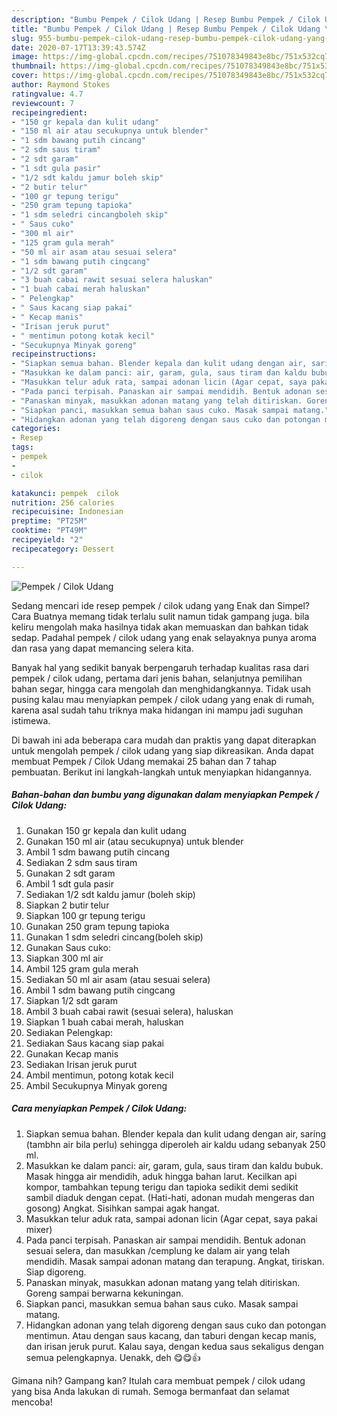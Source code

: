 ```yaml
---
description: "Bumbu Pempek / Cilok Udang | Resep Bumbu Pempek / Cilok Udang Yang Mudah Dan Praktis"
title: "Bumbu Pempek / Cilok Udang | Resep Bumbu Pempek / Cilok Udang Yang Mudah Dan Praktis"
slug: 955-bumbu-pempek-cilok-udang-resep-bumbu-pempek-cilok-udang-yang-mudah-dan-praktis
date: 2020-07-17T13:39:43.574Z
image: https://img-global.cpcdn.com/recipes/751078349843e8bc/751x532cq70/pempek-cilok-udang-foto-resep-utama.jpg
thumbnail: https://img-global.cpcdn.com/recipes/751078349843e8bc/751x532cq70/pempek-cilok-udang-foto-resep-utama.jpg
cover: https://img-global.cpcdn.com/recipes/751078349843e8bc/751x532cq70/pempek-cilok-udang-foto-resep-utama.jpg
author: Raymond Stokes
ratingvalue: 4.7
reviewcount: 7
recipeingredient:
- "150 gr kepala dan kulit udang"
- "150 ml air atau secukupnya untuk blender"
- "1 sdm bawang putih cincang"
- "2 sdm saus tiram"
- "2 sdt garam"
- "1 sdt gula pasir"
- "1/2 sdt kaldu jamur boleh skip"
- "2 butir telur"
- "100 gr tepung terigu"
- "250 gram tepung tapioka"
- "1 sdm seledri cincangboleh skip"
- " Saus cuko"
- "300 ml air"
- "125 gram gula merah"
- "50 ml air asam atau sesuai selera"
- "1 sdm bawang putih cingcang"
- "1/2 sdt garam"
- "3 buah cabai rawit sesuai selera haluskan"
- "1 buah cabai merah haluskan"
- " Pelengkap"
- " Saus kacang siap pakai"
- " Kecap manis"
- "Irisan jeruk purut"
- " mentimun potong kotak kecil"
- "Secukupnya Minyak goreng"
recipeinstructions:
- "Siapkan semua bahan. Blender kepala dan kulit udang dengan air, saring (tambhn air bila perlu) sehingga diperoleh air kaldu udang sebanyak 250 ml."
- "Masukkan ke dalam panci: air, garam, gula, saus tiram dan kaldu bubuk. Masak hingga air mendidih, aduk hingga bahan larut. Kecilkan api kompor, tambahkan tepung terigu dan tapioka sedikit demi sedikit sambil diaduk dengan cepat. (Hati-hati, adonan mudah mengeras dan gosong) Angkat. Sisihkan sampai agak hangat."
- "Masukkan telur aduk rata, sampai adonan licin (Agar cepat, saya pakai mixer)"
- "Pada panci terpisah. Panaskan air sampai mendidih. Bentuk adonan sesuai selera, dan masukkan /cemplung ke dalam air yang telah mendidih. Masak sampai adonan matang dan terapung. Angkat, tiriskan. Siap digoreng."
- "Panaskan minyak, masukkan adonan matang yang telah ditiriskan. Goreng sampai berwarna kekuningan."
- "Siapkan panci, masukkan semua bahan saus cuko. Masak sampai matang."
- "Hidangkan adonan yang telah digoreng dengan saus cuko dan potongan mentimun. Atau dengan saus kacang, dan taburi dengan kecap manis, dan irisan jeruk purut. Kalau saya, dengan kedua saus sekaligus dengan semua pelengkapnya. Uenakk, deh 😋😋👍"
categories:
- Resep
tags:
- pempek
- 
- cilok

katakunci: pempek  cilok 
nutrition: 256 calories
recipecuisine: Indonesian
preptime: "PT25M"
cooktime: "PT49M"
recipeyield: "2"
recipecategory: Dessert

---
```



![Pempek / Cilok Udang](https://img-global.cpcdn.com/recipes/751078349843e8bc/751x532cq70/pempek-cilok-udang-foto-resep-utama.jpg)

Sedang mencari ide resep pempek / cilok udang yang Enak dan Simpel? Cara Buatnya memang tidak terlalu sulit namun tidak gampang juga. bila keliru mengolah maka hasilnya tidak akan memuaskan dan bahkan tidak sedap. Padahal pempek / cilok udang yang enak selayaknya punya aroma dan rasa yang dapat memancing selera kita.

Banyak hal yang sedikit banyak berpengaruh terhadap kualitas rasa dari pempek / cilok udang, pertama dari jenis bahan, selanjutnya pemilihan bahan segar, hingga cara mengolah dan menghidangkannya. Tidak usah pusing kalau mau menyiapkan pempek / cilok udang yang enak di rumah, karena asal sudah tahu triknya maka hidangan ini mampu jadi suguhan istimewa.




Di bawah ini ada beberapa cara mudah dan praktis yang dapat diterapkan untuk mengolah pempek / cilok udang yang siap dikreasikan. Anda dapat membuat Pempek / Cilok Udang memakai 25 bahan dan 7 tahap pembuatan. Berikut ini langkah-langkah untuk menyiapkan hidangannya.

<!--inarticleads1-->

##### Bahan-bahan dan bumbu yang digunakan dalam menyiapkan Pempek / Cilok Udang:

1. Gunakan 150 gr kepala dan kulit udang
1. Gunakan 150 ml air (atau secukupnya) untuk blender
1. Ambil 1 sdm bawang putih cincang
1. Sediakan 2 sdm saus tiram
1. Gunakan 2 sdt garam
1. Ambil 1 sdt gula pasir
1. Sediakan 1/2 sdt kaldu jamur (boleh skip)
1. Siapkan 2 butir telur
1. Siapkan 100 gr tepung terigu
1. Gunakan 250 gram tepung tapioka
1. Gunakan 1 sdm seledri cincang(boleh skip)
1. Gunakan  Saus cuko:
1. Siapkan 300 ml air
1. Ambil 125 gram gula merah
1. Sediakan 50 ml air asam (atau sesuai selera)
1. Ambil 1 sdm bawang putih cingcang
1. Siapkan 1/2 sdt garam
1. Ambil 3 buah cabai rawit (sesuai selera), haluskan
1. Siapkan 1 buah cabai merah, haluskan
1. Sediakan  Pelengkap:
1. Sediakan  Saus kacang siap pakai
1. Gunakan  Kecap manis
1. Sediakan Irisan jeruk purut
1. Ambil  mentimun, potong kotak kecil
1. Ambil Secukupnya Minyak goreng




<!--inarticleads2-->

##### Cara menyiapkan Pempek / Cilok Udang:

1. Siapkan semua bahan. Blender kepala dan kulit udang dengan air, saring (tambhn air bila perlu) sehingga diperoleh air kaldu udang sebanyak 250 ml.
1. Masukkan ke dalam panci: air, garam, gula, saus tiram dan kaldu bubuk. Masak hingga air mendidih, aduk hingga bahan larut. Kecilkan api kompor, tambahkan tepung terigu dan tapioka sedikit demi sedikit sambil diaduk dengan cepat. (Hati-hati, adonan mudah mengeras dan gosong) Angkat. Sisihkan sampai agak hangat.
1. Masukkan telur aduk rata, sampai adonan licin (Agar cepat, saya pakai mixer)
1. Pada panci terpisah. Panaskan air sampai mendidih. Bentuk adonan sesuai selera, dan masukkan /cemplung ke dalam air yang telah mendidih. Masak sampai adonan matang dan terapung. Angkat, tiriskan. Siap digoreng.
1. Panaskan minyak, masukkan adonan matang yang telah ditiriskan. Goreng sampai berwarna kekuningan.
1. Siapkan panci, masukkan semua bahan saus cuko. Masak sampai matang.
1. Hidangkan adonan yang telah digoreng dengan saus cuko dan potongan mentimun. Atau dengan saus kacang, dan taburi dengan kecap manis, dan irisan jeruk purut. Kalau saya, dengan kedua saus sekaligus dengan semua pelengkapnya. Uenakk, deh 😋😋👍




Gimana nih? Gampang kan? Itulah cara membuat pempek / cilok udang yang bisa Anda lakukan di rumah. Semoga bermanfaat dan selamat mencoba!
